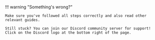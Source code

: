 !!! warning "Something's wrong?"

	Make sure you've followed all steps correctly and also read other relevant guides.

	Still stuck? You can join our Discord community server for support!  
	Click on the Discord logo at the bottom right of the page.